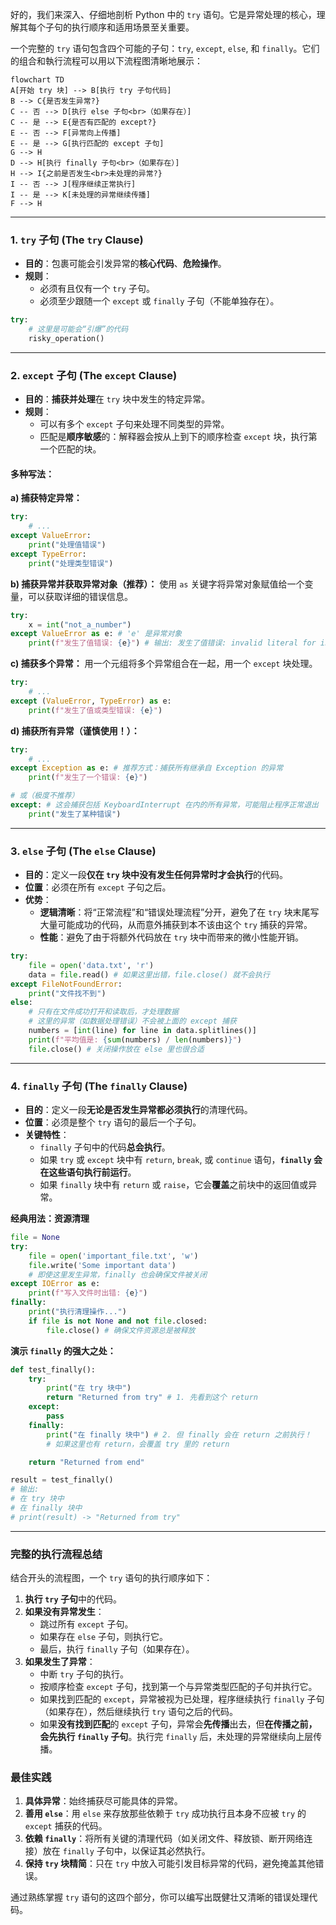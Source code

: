 好的，我们来深入、仔细地剖析 Python 中的 `try` 语句。它是异常处理的核心，理解其每个子句的执行顺序和适用场景至关重要。

一个完整的 `try` 语句包含四个可能的子句：`try`, `except`, `else`, 和 `finally`。它们的组合和執行流程可以用以下流程图清晰地展示：

```mermaid
flowchart TD
A[开始 try 块] --> B[执行 try 子句代码]
B --> C{是否发生异常?}
C -- 否 --> D[执行 else 子句<br>（如果存在）]
C -- 是 --> E{是否有匹配的 except?}
E -- 否 --> F[异常向上传播]
E -- 是 --> G[执行匹配的 except 子句]
G --> H
D --> H[执行 finally 子句<br>（如果存在）]
H --> I{之前是否发生<br>未处理的异常?}
I -- 否 --> J[程序继续正常执行]
I -- 是 --> K[未处理的异常继续传播]
F --> H
```

---

### 1. `try` 子句 (The `try` Clause)

*   **目的**：包裹可能会引发异常的**核心代码**、**危险操作**。
*   **规则**：
    *   必须有且仅有一个 `try` 子句。
    *   必须至少跟随一个 `except` 或 `finally` 子句（不能单独存在）。

```python
try:
    # 这里是可能会“引爆”的代码
    risky_operation()
```

---

### 2. `except` 子句 (The `except` Clause)

*   **目的**：**捕获并处理**在 `try` 块中发生的特定异常。
*   **规则**：
    *   可以有多个 `except` 子句来处理不同类型的异常。
    *   匹配是**顺序敏感**的：解释器会按从上到下的顺序检查 `except` 块，执行第一个匹配的块。

#### 多种写法：

**a) 捕获特定异常：**
```python
try:
    # ...
except ValueError:
    print("处理值错误")
except TypeError:
    print("处理类型错误")
```

**b) 捕获异常并获取异常对象（推荐）：**
使用 `as` 关键字将异常对象赋值给一个变量，可以获取详细的错误信息。
```python
try:
    x = int("not_a_number")
except ValueError as e: # 'e' 是异常对象
    print(f"发生了值错误: {e}") # 输出: 发生了值错误: invalid literal for int() with base 10: 'not_a_number'
```

**c) 捕获多个异常：**
用一个元组将多个异常组合在一起，用一个 `except` 块处理。
```python
try:
    # ...
except (ValueError, TypeError) as e:
    print(f"发生了值或类型错误: {e}")
```

**d) 捕获所有异常（谨慎使用！）：**
```python
try:
    # ...
except Exception as e: # 推荐方式：捕获所有继承自 Exception 的异常
    print(f"发生了一个错误: {e}")

# 或（极度不推荐）
except: # 这会捕获包括 KeyboardInterrupt 在内的所有异常，可能阻止程序正常退出
    print("发生了某种错误")
```

---

### 3. `else` 子句 (The `else` Clause)

*   **目的**：定义一段**仅在 `try` 块中没有发生任何异常时才会执行**的代码。
*   **位置**：必须在所有 `except` 子句之后。
*   **优势**：
    *   **逻辑清晰**：将“正常流程”和“错误处理流程”分开，避免了在 `try` 块末尾写大量可能成功的代码，从而意外捕获到本不该由这个 `try` 捕获的异常。
    *   **性能**：避免了由于将额外代码放在 `try` 块中而带来的微小性能开销。

```python
try:
    file = open('data.txt', 'r')
    data = file.read() # 如果这里出错，file.close() 就不会执行
except FileNotFoundError:
    print("文件找不到")
else:
    # 只有在文件成功打开和读取后，才处理数据
    # 这里的异常（如数据处理错误）不会被上面的 except 捕获
    numbers = [int(line) for line in data.splitlines()]
    print(f"平均值是: {sum(numbers) / len(numbers)}")
    file.close() # 关闭操作放在 else 里也很合适
```

---

### 4. `finally` 子句 (The `finally` Clause)

*   **目的**：定义一段**无论是否发生异常都必须执行**的清理代码。
*   **位置**：必须是整个 `try` 语句的最后一个子句。
*   **关键特性**：
    *   `finally` 子句中的代码**总会执行**。
    *   如果 `try` 或 `except` 块中有 `return`, `break`, 或 `continue` 语句，**`finally` 会在这些语句执行前运行**。
    *   如果 `finally` 块中有 `return` 或 `raise`，它会**覆盖**之前块中的返回值或异常。

**经典用法：资源清理**
```python
file = None
try:
    file = open('important_file.txt', 'w')
    file.write('Some important data')
    # 即使这里发生异常，finally 也会确保文件被关闭
except IOError as e:
    print(f"写入文件时出错: {e}")
finally:
    print("执行清理操作...")
    if file is not None and not file.closed:
        file.close() # 确保文件资源总是被释放
```

**演示 `finally` 的强大之处：**
```python
def test_finally():
    try:
        print("在 try 块中")
        return "Returned from try" # 1. 先看到这个 return
    except:
        pass
    finally:
        print("在 finally 块中") # 2. 但 finally 会在 return 之前执行！
        # 如果这里也有 return，会覆盖 try 里的 return

    return "Returned from end"

result = test_finally()
# 输出:
# 在 try 块中
# 在 finally 块中
# print(result) -> "Returned from try"
```

---

### 完整的执行流程总结

结合开头的流程图，一个 `try` 语句的执行顺序如下：

1.  **执行 `try` 子句**中的代码。
2.  **如果没有异常发生**：
    *   跳过所有 `except` 子句。
    *   如果存在 `else` 子句，则执行它。
    *   最后，执行 `finally` 子句（如果存在）。
3.  **如果发生了异常**：
    *   中断 `try` 子句的执行。
    *   按顺序检查 `except` 子句，找到第一个与异常类型匹配的子句并执行它。
    *   如果找到匹配的 `except`，异常被视为已处理，程序继续执行 `finally` 子句（如果存在），然后继续执行 `try` 语句之后的代码。
    *   如果**没有找到匹配**的 `except` 子句，异常会**先传播**出去，但**在传播之前，会先执行 `finally` 子句**。执行完 `finally` 后，未处理的异常继续向上层传播。

### 最佳实践

1.  **具体异常**：始终捕获尽可能具体的异常。
2.  **善用 `else`**：用 `else` 来存放那些依赖于 `try` 成功执行且本身不应被 `try` 的 `except` 捕获的代码。
3.  **依赖 `finally`**：将所有关键的清理代码（如关闭文件、释放锁、断开网络连接）放在 `finally` 子句中，以保证其必然执行。
4.  **保持 `try` 块精简**：只在 `try` 中放入可能引发目标异常的代码，避免掩盖其他错误。

通过熟练掌握 `try` 语句的这四个部分，你可以编写出既健壮又清晰的错误处理代码。